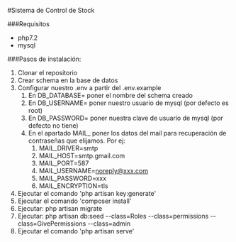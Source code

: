 #Sistema de Control de Stock

###Requisitos
- php7.2
- mysql

###Pasos de instalación:
1. Clonar el repositorio
2. Crear schema en la base de datos
3. Configurar nuestro .env a partir del .env.example
    1. En DB_DATABASE= poner el nombre del schema creado
    2. En DB_USERNAME= poner nuestro usuario de mysql (por defecto es root)
    3. En DB_PASSWORD= poner nuestra clave de usuario de mysql (por defecto no tiene)
    4. En el apartado MAIL_ poner los datos del mail para recuperación de contraseñas que elijamos. Por ej:
        1. MAIL_DRIVER=smtp
        2.   MAIL_HOST=smtp.gmail.com
        3.   MAIL_PORT=587
        4.   MAIL_USERNAME=noreply@xxx.com
        5.   MAIL_PASSWORD=xxx
        6.   MAIL_ENCRYPTION=tls
4. Ejecutar el comando 'php artisan key:generate'
5. Ejecutar el comando 'composer install'
6. Ejecutar: php artisan migrate
7. Ejecutar: php artisan db:seed --class=Roles --class=permissions --class=GivePermissions --class=admin
8. Ejecutar el comando 'php artisan serve'